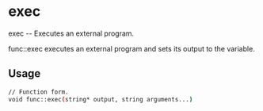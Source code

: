# exec
exec -- Executes an external program.

func::exec executes an external program and sets its output to the variable.

## Usage
```sh
// Function form.
void func::exec(string* output, string arguments...)
```
